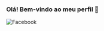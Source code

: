 ### Olá! Bem-vindo ao meu perfil 👋

![Facebook](https://user-images.githubusercontent.com/82671773/129622546-b8ec4bfa-b840-4a51-9e7f-5abdb343f594.png)
